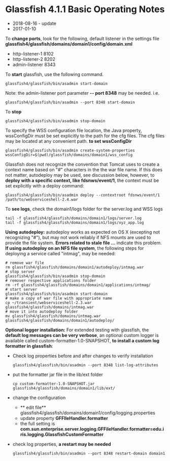 # Glassfish 4.1.1 Basic Operating Notes

- 2018-08-16 - update
- 2017-01-10

To **change ports**, look for the following, default listener in the settings file **glassfish4/glassfish/domains/domain1/config/domain.xml**

- http-listener-1  8102
- http-listener-2  8202
- admin-listener   8343

To **start** glassfish, use the following command.
```
glassfish4/glassfish/bin/asadmin start-domain
```
Note: the admin-listener port parameter **-- port 8348** may be needed. i.e.
```
glassfish4/glassfish/bin/asadmin --port 8348 start-domain
```

To **stop**
```
glassfish4/glassfish/bin/asadmin stop-domain
```

To specify the WSS configuration file location, the Java property, wssConfigDir must be set explicitly to the path for the cfg files. The cfg files may be located at any convenient path. **to set wssConfigDir**
```
glassfish4/glassfish/bin/asadmin create-system-properties wssConfigDir=$(pwd)/glassfish/domains/domain1/wss_config
```

Glassfish does not recognize the convention that Tomcat uses to create a context name based on "#" characters in the the war file name. If this does not matter, autodeploy may be used, see discussion below, however, to **deploy with a specific context, like fdsnws/event/1**, the context must be set explicitly with a deploy command:
```
glassfish4/glassfish/bin/asadmin deploy --contextroot fdsnws/event/1 /path/to/webserviceshell-2.4.war
```

To **see logs**, check the domain1/logs folder for the server.log and WSS logs
```
tail -f glassfish4/glassfish/domains/domain1/logs/server.log
tail -f glassfish4/glassfish/domains/domain1/logs/xyz_app.log
```

**Using autodeploy:** autodeploy works as expected on OS X (excepting not recognizing "#"), but may not work reliably if NFS mounts are used to provide the file system. **Errors related to stale file ...** indicate this problem. **If using autodeploy on an NFS file system**, the following steps for deploying a service called "intmag", may be needed:

```
# remove war file
rm glassfish4/glassfish/domains/domain1/autodeploy/intmag.war
# stop server
glassfish4/glassfish/bin/asadmin stop-domain
# remover respective applications folder
rm -rf glassfish4/glassfish/domains/domain1/applications/intmag/
# start server
glassfish4/glassfish/bin/asadmin start-domain
# make a copy of war file with appropriate name
cp ~/transient/webserviceshell-2.3.war glassfish4/glassfish/domains/intmag.war
# move it into autodeploy folder
mv glassfish4/glassfish/domains/intmag.war glassfish4/glassfish/domains/domain1/autodeploy/
```

**Optional logger installation:** For extended testing with glassfish, the **default log messages can be very verbose**, an optional custom logger is available called custom-formatter-1.0-SNAPSHOT, **to install a custom log formatter in glassfish**:

- Check log properties before and after changes to verify installation
  ```
  glassfish4/glassfish/bin/asadmin --port 8348 list-log-attributes
  ```
- put the formatter jar file in the lib/ext folder
  ```
  cp custom-formatter-1.0-SNAPSHOT.jar glassfish4/glassfish/domains/domain1/lib/ext/
  ```
- change the configuration
  - ** edit file** glassfish4/glassfish/domains/domain1/config/logging.properties
  - update property **GFFIleHandler.formatter**
  - the full setting is
  **com.sun.enterprise.server.logging.GFFileHandler.formatter=edu.iris.logging.GlassfishCustomFormatter**


- check log properties, **a restart may be needed**
  ```
  glassfish4/glassfish/bin/asadmin --port 8348 restart-domain domain1
  ```
